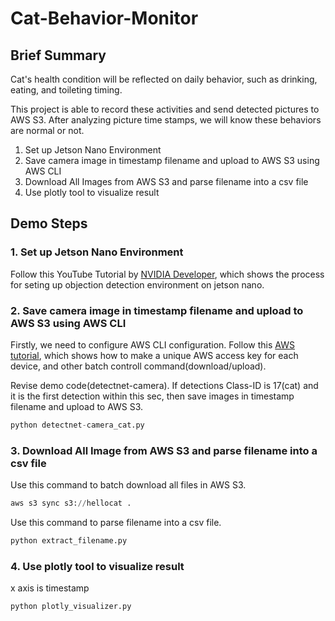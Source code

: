 # Cat-Behavior-Monitor
## Brief Summary
Cat's health condition will be reflected on daily behavior, such as drinking, eating, and toileting timing. 

This project is able to record these activities and send detected pictures to AWS S3. After analyzing picture time stamps, we will know these behaviors are normal or not.

1. Set up Jetson Nano Environment
2. Save camera image in timestamp filename and upload to AWS S3 using AWS CLI
3. Download All Images from AWS S3 and parse filename into a csv file
4. Use plotly tool to visualize result

## Demo Steps
### 1. Set up Jetson Nano Environment
Follow this YouTube Tutorial by [NVIDIA Developer](https://www.youtube.com/watch?v=bcM5AQSAzUY&feature=youtu.be), which shows the process for seting up objection detection environment on jetson nano.

### 2. Save camera image in timestamp filename and upload to AWS S3 using AWS CLI
Firstly, we need to configure AWS CLI configuration. Follow this [AWS tutorial](https://aws.amazon.com/tw/getting-started/tutorials/backup-to-s3-cli/), which shows how to make a unique AWS access key for each device, and other batch controll command(download/upload).

Revise demo code(detectnet-camera). If detections Class-ID is 17(cat) and it is the first detection within this sec, then save images in timestamp filename and upload to AWS S3.

```python
python detectnet-camera_cat.py
```

### 3. Download All Image from AWS S3 and parse filename into a csv file
Use this command to batch download all files in AWS S3.
```python
aws s3 sync s3://hellocat .
```
Use this command to parse filename into a csv file.

```python
python extract_filename.py
```
### 4. Use plotly tool to visualize result
x axis is timestamp
```python
python plotly_visualizer.py
```
